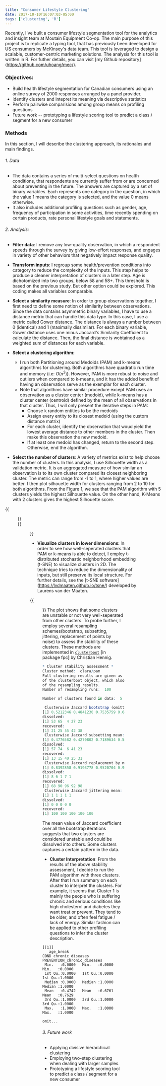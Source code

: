 ```yaml
---
title: "Consumer Lifestyle Clustering"
date: 2017-10-10T16:07:03-05:00
tags: ['clustering', 'R']
---
```


Recently, I've built a consumer lifestyle segmentation tool for the analytics and insight team at Moutain Equipment Co-op. The main purpose of this project is to replicate a typing tool, that has previously been developed for US consumers by McKinsey's data team. This tool is leveraged to design a scalable, customer-centric marketing solutions. The analysis for this tool is written in R. For futher details, you can visit [my Github repository] (https://github.com/uhoang/mec/).

### Objectives: 
- Build health lifestyle segmentation for Canadian consumers using an online survey of 2000 responses arranged by a panel provider.
- Identify clusters and intepret its meaning via descriptive statistics
- Perform pairwise comparisions among group means on profiling questions
- Future work -- prototyping a lifestyle scoring tool to predict a class / segment for a new consumer

### Methods
In this section, I will describe the clustering approach, its rationales and main findings.

###### 1. Data
  - The data contains a series of multi-select questions on health conditions, that respondents are currently suffer from or are concerned about preventing in the future. The answers are captured by a set of binary variables. Each represents one category in the question, in which the value 1 means the category is selected, and the value 0 means otherwise. 
  - It also includes additional profiling questions such as gender, age, frequency of participation in some activities, time recently spending on certain products, rate personal lifestyle goals and statements.

###### 2. Analysis:

* __Filter data__: I remove any low-quality observation, in which a respondent speeds through the survey by giving low-effort responses, and engages in variety of other behaviors that negatively impact response quality.

* __Transform inputs__: I regroup some health/prevention conditions into category to reduce the complexity of the inputs. This step helps to produce a cleaner interpretation of clusters in a later step. Age is dichotomized into two groups, below 58 and 58+. This threshold is based on the previous study. But other option could be explored. This coding makes all variables comparable. 
   
* __Select a similarity measure__: In order to group observations together, I first need to define some notion of similarity between observations. Since the data contains asymmetric binary variables, I have to use a distance metric that can handle this data type. In this case, I use a metric called Gower distance. The distance is always a number between 0 (identical) and 1 (maximally dissimilar). For each binary variable, Gower distance uses one minus Jaccard's Similarity Coefficient to calculate the distance. Then, the final distance is wobtained as a weighted sum of distances for each variable. 
  
* __Select a clustering algorithm__: <br/>
  + I run both Partitioning around Medoids (PAM) and k-means algorithms for clustering. Both algorithms have quadratic run time and memory (i.e: $O(n^2)$). However, PAM is more robust to noise and outliers when compared to k-means, and it has the added benefit of having an observation serve as the exemplar for each cluster. 
  + Note that algorithms have similar procedure except PAM uses an observation as a cluster center (medoid), while k-means has a cluster center (centroid) defined by the mean of all observations in that cluster. Thus, I will only present the iterative steps in PAM:
      * Choose k random entities to be the medoids
      * Assign every entity to its closest medoid (using the custom distance matrix)
      * For each cluster, identify the observation that woud yield the lowest average distance to other members in the cluster. Then make this observation the new medoid.
      * If at least one medoid has changed, return to the second step. Otherwise, end the algorithm.
      
* __Select the number of clusters__: A variety of metrics exist to help choose the number of clusters. In this analysis, I use Silhouette width as a validation metric. It is an aggregated measure of how similar an observation is to its own cluster compared its closest neighboring cluster. The metric can range from -1 to 1, where higher values are better. I then plot silhouette width for clusters ranging from 2 to 10 for both algorithms. From the Figure 1, we see that the PAM algorithm with 5 clusters yields the highest Silhouette value. On the other hand, K-Means with 2 clusters gives the highest Silhouette score. <br/> 

{{<figure src="/images/pam_silhouette_width_vs_num_clusters.png" title="Fig.1: Silhouette width by number of cluster in PAM">}}
<br/> 
{{<figure src="/images/kmean_silhouette_width_vs_num_clusters.png" title="Fig.2: Silhouette width by number of cluster in k-means">}}
<br/>

* __Visualize clusters in lower dimensions__: In order to see how well-seperated clusters that PAM or k-means is able to detect, I employ t-distributed stochastic neighborhood embedding (t-SNE) to visualize clusters in 2D. The technique tries to reduce the dimensionality of inputs, but still preserve its local structure. For further details, see the [t-SNE software] (https://lvdmaaten.github.io/tsne/) developed by Laurens van der Maaten. <br/>

{{<figure src="/images/pam_tsne_5clusters.png" title="Fig.3: t-SNE">}}
The plot shows that some clusters are unstable or not very well-seperated from other clusters. To probe further, I employ several resampling schemes(bootstrap, subsetting, jittering, replacement of points by noise) to assess the stability of these clusters. These methods are implemented in [`clusterboot`](https://www.rdocumentation.org/packages/fpc/versions/2.1-11/topics/clusterboot) [in package fpc] by Christian Hennig.

```R
* Cluster stability assessment *
Cluster method:  clara/pam 
Full clustering results are given as parameter result
of the clusterboot object, which also provides further statistics
of the resampling results.
Number of resampling runs:  100 

Number of clusters found in data:  5 

 Clusterwise Jaccard bootstrap (omitting multiple points) mean:
[1] 0.5212346 0.4841230 0.7535759 0.6628636 0.6756281
dissolved:
[1] 53 65  4 27 23
recovered:
[1] 21 25 55 42 38
 Clusterwise Jaccard subsetting mean:
[1] 0.4776582 0.4270802 0.7189634 0.5886231 0.6485604
dissolved:
[1] 57 74  6 41 23
recovered:
[1] 13 15 40 25 31
 Clusterwise Jaccard replacement by noise mean:
[1] 0.8392858 0.9193778 0.9520704 0.9101964 0.9417290
dissolved:
[1] 8 6 1 7 1
recovered:
[1] 68 90 96 92 98
 Clusterwise Jaccard jittering mean:
[1] 1 1 1 1 1
dissolved:
[1] 0 0 0 0 0
recovered:
[1] 100 100 100 100 100

```
The mean value of Jaccard coefficient over all the bootstrap iterations suggests that two clusters are considered unstable and could be dissolved into others. Some clusters captures a certain pattern in the data. <br/>

* __Cluster Interpretation__: From the results of the above stability assessment, I decide to run the PAM algorithm with three clusters. After that I run summary on each cluster to interpret the clusters. For example, it seems that Cluster 1 is mainly the people who is suffering chronic and serious conditions like high cholesterol and diabetes they want treat or prevent. They tend to be older, and often feel fatigue / lack of energy. Similar fashion can be applied to other profiling questions to infer the cluster description. 

```
[[1]]
   age_break      COND_chronic_diseases  PREVENTION_chronic_diseases
 Min.   :0.0000   Min.   :0.0000         Min.   :0.0000        
 1st Qu.:0.0000   1st Qu.:0.0000         1st Qu.:1.0000        
 Median :0.0000   Median :1.0000         Median :1.0000        
 Mean   :0.4742   Mean   :0.6761         Mean   :0.7629        
 3rd Qu.:1.0000   3rd Qu.:1.0000         3rd Qu.:1.0000        
 Max.   :1.0000   Max.   :1.0000         Max.   :1.0000        

omit...
```
###### 3. Future work
* Applying divisive hierarchical clustering
* Employing two-step clustering when dealing with larger samples
* Prototyping a lifestyle scoring tool to predict a class / segment for a new consumer

<!--    2.6. Assess the cluster stability <br/>
   &nbsp;&nbsp;&nbsp; I employed clusterboot algorithm, which uses the Jaccard coefficient to measure the similarity between sets generated over different bootstrap samples. The cluster stability of each cluster in the original clustering is the mean value of its Jaccard coefficient over all the bootstrap iterations. As a rule of thumb, clusters with a stability value less than 0.6 should be considered unstable. Values between 0.6 and 0.75 indicate that the cluster is measuring a pattern in the data, but there isn’t high certainty about which points should be clustered together. Clusters with stability values above about 0.85 can be considered highly stable (they’re likely to be real clusters). --> 